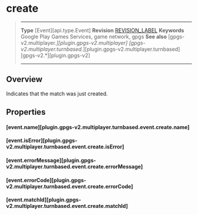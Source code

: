 # create

> --------------------- ------------------------------------------------------------------------------------------
> __Type__              [Event][api.type.Event]
> __Revision__          [REVISION_LABEL](REVISION_URL)
> __Keywords__          Google Play Games Services, game network, gpgs
> __See also__          [gpgs-v2.multiplayer.*][plugin.gpgs-v2.multiplayer]
>                       [gpgs-v2.multiplayer.turnbased.*][plugin.gpgs-v2.multiplayer.turnbased]
>                       [gpgs-v2.*][plugin.gpgs-v2]
> --------------------- ------------------------------------------------------------------------------------------

## Overview

Indicates that the match was just created.

## Properties

#### [event.name][plugin.gpgs-v2.multiplayer.turnbased.event.create.name]

#### [event.isError][plugin.gpgs-v2.multiplayer.turnbased.event.create.isError]

#### [event.errorMessage][plugin.gpgs-v2.multiplayer.turnbased.event.create.errorMessage]

#### [event.errorCode][plugin.gpgs-v2.multiplayer.turnbased.event.create.errorCode]

#### [event.matchId][plugin.gpgs-v2.multiplayer.turnbased.event.create.matchId]